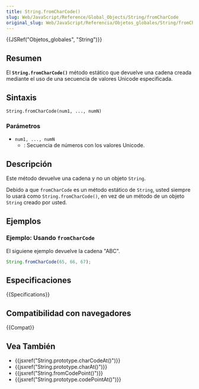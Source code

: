 ```yaml
---
title: String.fromCharCode()
slug: Web/JavaScript/Reference/Global_Objects/String/fromCharCode
original_slug: Web/JavaScript/Referencia/Objetos_globales/String/fromCharCode
---
```


{{JSRef("Objetos_globales", "String")}}

## Resumen

El **`String.fromCharCode()`** método estático que devuelve una cadena creada mediante el uso de una secuencia de valores Unicode especificada.

## Sintaxis

```
String.fromCharCode(num1, ..., numN)
```

### Parámetros

- `num1, ..., numN`
  - : Secuencia de números con los valores Unicode.

## Descripción

Este método devuelve una cadena y no un objeto `String`.

Debido a que `fromCharCode` es un método estático de `String`, usted siempre lo usará como `String.fromCharCode()`, en vez de un método de un objeto `String` creado por usted.

## Ejemplos

### Ejemplo: Usando `fromCharCode`

El siguiene ejemplo devuelve la cadena "ABC".

```js
String.fromCharCode(65, 66, 67);
```

## Especificaciones

{{Specifications}}

## Compatibilidad con navegadores

{{Compat}}

## Vea También

- {{jsxref("String.prototype.charCodeAt()")}}
- {{jsxref("String.prototype.charAt()")}}
- {{jsxref("String.fromCodePoint()")}}
- {{jsxref("String.prototype.codePointAt()")}}
